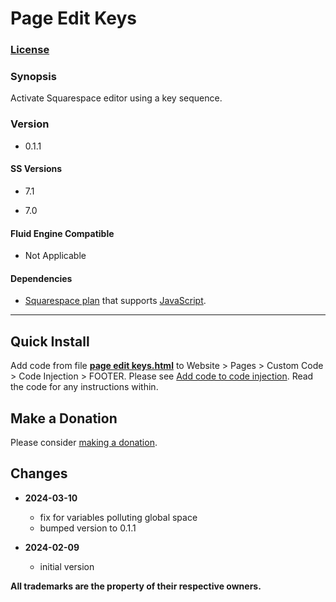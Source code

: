 # Page Edit Keys

### [License][1]

### Synopsis

Activate Squarespace editor using a key sequence.

### Version

  * 0.1.1

#### SS Versions

  * 7.1
  
  * 7.0

#### Fluid Engine Compatible

  * Not Applicable

#### Dependencies

  * [Squarespace plan][2] that supports [JavaScript][3].
  
---

## Quick Install

Add code from file **[page edit keys.html][4]** to Website > Pages >
Custom Code > Code Injection > FOOTER. Please see [Add code to code
injection][5]. Read the code for any instructions within.

## Make a Donation

Please consider [making a donation][6].

## Changes

* **2024-03-10**

  * fix for variables polluting global space
  * bumped version to 0.1.1
  
* **2024-02-09**

  * initial version

**All trademarks are the property of their respective owners.**

[1]: https://github.com/tomsWebConsulting/twcsl/blob/main/LICENSE.txt#L1
[2]: https://www.squarespace.com/pricing
[3]: https://en.wikipedia.org/wiki/JavaScript
[4]: page%20edit%20keys.html#L1
[5]: https://support.squarespace.com/hc/en-us/articles/205815908-Using-code-injection#toc-add-code-to-code-injection
[6]: https://github.com/tomsWebConsulting/twcsl#make-a-donation
